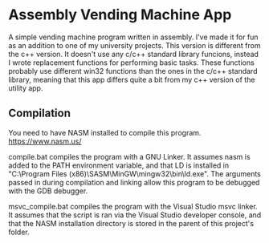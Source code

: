 # Assembly Vending Machine App
 
A simple vending machine program written in assembly. I've made it for fun as an addition to one of my university projects.
This version is different from the c++ version. It doesn't use any c/c++ standard library funcions, instead I wrote replacement functions for performing basic tasks.
These functions probably use different win32 functions than the ones in the c/c++ standard library, meaning that this app differs quite a bit from my c++ version of the utility app.

## Compilation
You need to have NASM installed to compile this program. https://www.nasm.us/

compile.bat compiles the program with a GNU Linker. It assumes nasm is added to the PATH environment variable, and that LD is installed in "C:\Program Files (x86)\SASM\MinGW\mingw32\bin\ld.exe". The arguments passed in during compilation and linking allow this program to be debugged with the GDB debugger.

msvc_compile.bat compiles the program with the Visual Studio msvc linker. It assumes that the script is ran via the Visual Studio developer console, and that the NASM installation directory is stored in the parent of this project's folder.

